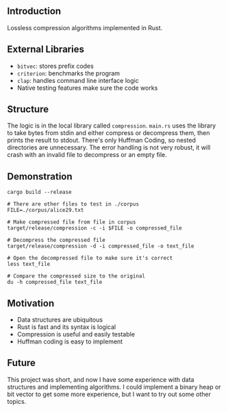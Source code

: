 ## Introduction
Lossless compression algorithms implemented in Rust. 

## External Libraries
- `bitvec`: stores prefix codes
- `criterion`: benchmarks the program
- `clap`: handles command line interface logic
- Native testing features make sure the code works

## Structure 
The logic is in the local library called `compression`. `main.rs` uses the library to take bytes from stdin and either compress or decompress them, then prints the result to stdout. There's only Huffman Coding, so nested directories are unnecessary. 
The error handling is not very robust, it will crash with an invalid file to decompress or an empty file. 

## Demonstration
```
cargo build --release

# There are other files to test in ./corpus
FILE=./corpus/alice29.txt

# Make compressed file from file in corpus
target/release/compression -c -i $FILE -o compressed_file

# Decompress the compressed file
target/release/compression -d -i compressed_file -o text_file

# Open the decompressed file to make sure it's correct
less text_file

# Compare the compressed size to the original
du -h compressed_file text_file
```

## Motivation
- Data structures are ubiquitous 
- Rust is fast and its syntax is logical 
- Compression is useful and easily testable
- Huffman coding is easy to implement

## Future
This project was short, and now I have some experience with data structures and implementing algorithms. I could implement a binary heap or bit vector to get some more experience, but I want to try out some other topics.
